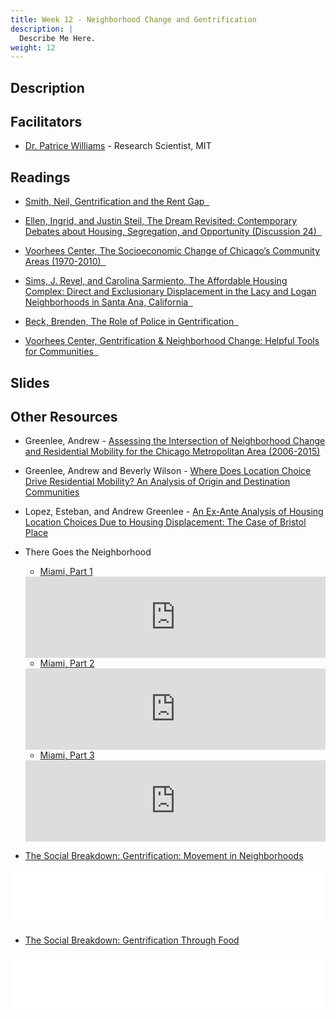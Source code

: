 ```yaml
---
title: Week 12 - Neighborhood Change and Gentrification
description: |
  Describe Me Here.
weight: 12
---
```

## Description
## Facilitators

* [Dr. Patrice Williams](https://dusp.mit.edu/staff/patrice-c-williams) - Research Scientist, MIT

## Readings

* [Smith, Neil, Gentrification and the Rent Gap &nbsp;<i class="fas fa-cloud-download-alt"></i>](https://uofi.box.com/s/f0tztbp74mstyit95m77kfjbb1ktgenc)

* [Ellen, Ingrid, and Justin Steil, The Dream Revisited: Contemporary Debates about Housing, Segregation, and Opportunity (Discussion 24) &nbsp;<i class="fas fa-cloud-download-alt"></i>](https://uofi.box.com/s/qwviz3jexqt08247qqw0jg40kswyleyt)

* [Voorhees Center, The Socioeconomic Change of Chicago’s Community Areas (1970-2010) &nbsp;<i class="fas fa-cloud-download-alt"></i>](https://uofi.box.com/s/vrhndm3hqfu1fxu72f19iy6r09xkk0n6)

* [Sims, J. Revel, and Carolina Sarmiento, The Affordable Housing Complex: Direct and Exclusionary Displacement in the Lacy and Logan Neighborhoods in Santa Ana, California &nbsp;<i class="fas fa-cloud-download-alt"></i>](https://uofi.box.com/s/r8298vbirr8eza4ueg1emidow3kcrlqm)

* [Beck, Brenden, The Role of Police in Gentrification &nbsp;<i class="fas fa-cloud-download-alt"></i>](https://uofi.box.com/s/uoi7f89ccudnpgtut9pvx9prq0t8retp)

* [Voorhees Center, Gentrification & Neighborhood Change: Helpful Tools for Communities &nbsp;<i class="fas fa-cloud-download-alt"></i>](https://uofi.box.com/s/qunriytu50xa42maz04625lu08kxz4zn)

## Slides
## Other Resources

* Greenlee, Andrew - [Assessing the Intersection of Neighborhood Change and Residential Mobility for the Chicago Metropolitan Area (2006-2015)](https://www.tandfonline.com/doi/full/10.1080/10511482.2018.1476898)

* Greenlee, Andrew and Beverly Wilson - [Where Does Location Choice Drive Residential Mobility? An Analysis of Origin and Destination Communities](https://besjournals.onlinelibrary.wiley.com/doi/10.1002/pan3.10096)

* Lopez, Esteban, and Andrew Greenlee - [An Ex-Ante Analysis of Housing Location Choices Due to Housing Displacement: The Case of Bristol Place](https://www.sciencedirect.com/science/article/pii/S0143622816303472)

* There Goes the Neighborhood

  - [Miami, Part 1](https://www.wnycstudios.org/podcasts/the-stakes/episodes/the-stakes-there-goes-neighborhood-miami-1)
  
  <iframe frameborder="0" scrolling="no" height="130" width="100%" src="https://www.wnyc.org/widgets/ondemand_player/the-stakes/#file=/audio/json/970126/&share=1"></iframe>
  
  - [Miami, Part 2](https://www.wnycstudios.org/podcasts/the-stakes/episodes/the-stakes-there-goes-neighborhood-miami-2)
  
  <iframe frameborder="0" scrolling="no" height="130" width="100%" src="https://www.wnyc.org/widgets/ondemand_player/the-stakes/#file=/audio/json/970127/&share=1"></iframe>
  
  - [Miami, Part 3](https://www.wnycstudios.org/podcasts/the-stakes/episodes/the-stakes-there-goes-neighborhood-miami-3)
  
  <iframe frameborder="0" scrolling="no" height="130" width="100%" src="https://www.wnyc.org/widgets/ondemand_player/the-stakes/#file=/audio/json/970128/&share=1"></iframe>

* [The Social Breakdown: Gentrification: Movement in Neighborhoods](https://www.thesocialbreakdown.com/2021/09/15/soc502-gentrification-movement-in-neighborhoods-guest-edition/)

<iframe title="Libsyn Player" style="border: none" src="//html5-player.libsyn.com/embed/episode/id/20445395/height/90/theme/custom/thumbnail/yes/direction/backward/render-playlist/no/custom-color/3aa988/" height="90" width="100%" scrolling="no"  allowfullscreen webkitallowfullscreen mozallowfullscreen oallowfullscreen msallowfullscreen></iframe>

* [The Social Breakdown: Gentrification Through Food](https://www.thesocialbreakdown.com/2020/11/11/soc408-gentrification-through-food/)

<iframe title="Libsyn Player" style="border: none" src="//html5-player.libsyn.com/embed/episode/id/16234130/height/90/theme/custom/thumbnail/yes/direction/backward/render-playlist/no/custom-color/3aa988/" height="90" width="100%" scrolling="no"  allowfullscreen webkitallowfullscreen mozallowfullscreen oallowfullscreen msallowfullscreen></iframe>